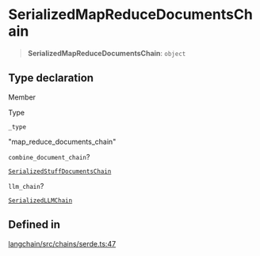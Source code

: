 SerializedMapReduceDocumentsChain
=================================

> **SerializedMapReduceDocumentsChain**: `object`

Type declaration[](#type-declaration "Direct link to Type declaration")
------------------------------------------------------------------------

Member

Type

`_type`

"map\_reduce\_documents\_chain"

`combine_document_chain`?

[`SerializedStuffDocumentsChain`](/docs/api/chains/types/SerializedStuffDocumentsChain)

`llm_chain`?

[`SerializedLLMChain`](/docs/api/chains/types/SerializedLLMChain)

Defined in[](#defined-in "Direct link to Defined in")
------------------------------------------------------

[langchain/src/chains/serde.ts:47](https://github.com/hwchase17/langchainjs/blob/1c1274d/langchain/src/chains/serde.ts#L47)